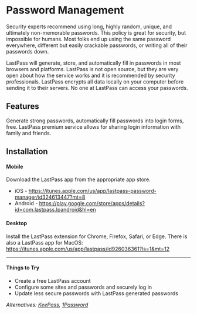 # Password Management
Security experts recommend using long, highly random, unique, and ultimately non-memorable passwords. This policy is great for security, but impossible for humans. Most folks end up using the same password everywhere, different but easily crackable passwords, or writing all of their passwords down.

LastPass will generate, store, and automatically fill in passwords in most browsers and platforms. LastPass is not open source, but they are very open about how the service works and it is recommended by security professionals. LastPass encrypts all data locally on your computer before sending it to their servers. No one at LastPass can access your passwords.

## Features
Generate strong passwords, automatically fill passwords into login forms, free. LastPass premium service allows for sharing login information with family and friends.

## Installation

#### Mobile
Download the LastPass app from the appropriate app store.
* iOS - https://itunes.apple.com/us/app/lastpass-password-manager/id324613447?mt=8
* Android - https://play.google.com/store/apps/details?id=com.lastpass.lpandroid&hl=en

#### Desktop
Install the LastPass extension for Chrome, Firefox, Safari, or Edge. There is also a LastPass app for MacOS: https://itunes.apple.com/us/app/lastpass/id926036361?ls=1&mt=12

-----

#### Things to Try
* Create a free LastPass account
* Configure some sites and passwords and securely log in
* Update less secure passwords with LastPass generated passwords

_Alternatives: [KeePass](http://keepass.info/), [1Password](https://1password.com/)_
